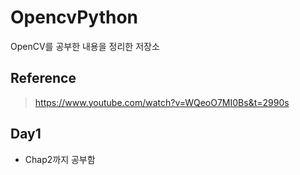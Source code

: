 # OpencvPython
OpenCV를 공부한 내용을 정리한 저장소

## Reference
> https://www.youtube.com/watch?v=WQeoO7MI0Bs&t=2990s

## Day1
- Chap2까지 공부함
